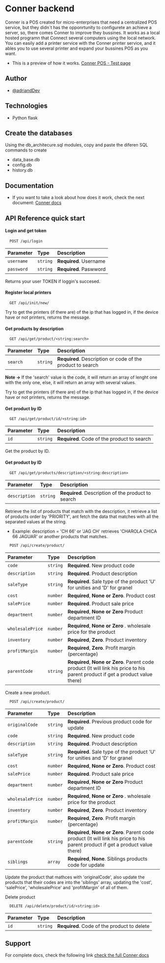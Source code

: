 
# Conner backend

Conner is a POS created for micro-enterprises that need a centralized POS service, but they didn´t has the opponrtunity to configurete an achieve a server, so, there comes Conner to improve they bussines.
It works as a local hosted programn that Connect several computers using the local network. You can easily add a printer service with the Conner printer service, and it ables you to use several printer and expand your bussines POS as you want.

- This is a preview of how it works. [Conner POS - Test page](https://adritruji6051.github.io/ConnerHost/)


## Author

- [@adriandDev](https://www.github.com/adritruji6051)


## Technologies 

- Python flask


## Create the databases 

Using the db_architecure.sql modules, copy and paste the diferen SQL commands to create
- data_base.db
- config.db
- history.db 
## Documentation

- If you want to take a look about how does it work, check the next document: [Conner docs](https://docs.google.com/document/d/14uFWKk8CKpCPhdW8aYYKkdY7IRwmmGYA2K6tv9guP_Q/edit?usp=sharing)


## API Reference quick start

#### Login and get token

```http
  POST /api/login
```

| Parameter | Type     | Description                |
| :-------- | :------- | :------------------------- |
| `username` | `string` | **Required**. Username  |
| `password` | `string` | **Required**. Paswword  |

Returns your user TOKEN if loggin's succesed.

#### Register local printers

```http
  GET /api/init/new/
```

Try to get the printers (if there are) of the ip that has logged in, if the device have or not printers, returns the message.

#### Get products by description

```http
  GET /api/get/product/<string:search>
```
| Parameter | Type     | Description                |
| :-------- | :------- | :------------------------- |
| `search` | `string` | **Required**. Description or code of the product to search  |

**Note ->** If the 'search' value is the code, it will return an array of lenght one with the only one, else, it will return an array with several values.

Try to get the printers (if there are) of the ip that has logged in, if the device have or not printers, returns the message.

#### Get product by ID

```http
  GET /api/get/product/id/<string:id>
```
| Parameter | Type     | Description                |
| :-------- | :------- | :------------------------- |
| `id` | `string` | **Required**. Code of the product to search  |

Get the product by ID.

#### Get product by ID

```http
  GET /api/get/products/description/<string:description>
```
| Parameter | Type     | Description                |
| :-------- | :------- | :------------------------- |
| `description` | `string` | **Required**. Description of the product to search  |

Retrieve the list of products that match with the description, it retrieve a list of products order by 'PRIORITY', ant fetch the data that matches with all the separated values at the string. 
- Example:  description = 'CH 66' or 'JAG CH' retrieves 'CHAROLA CHICA 66 JAGUAR' or another products that matches.

```http
  POST /api/create/product/
```
| Parameter | Type     | Description                |
| :-------- | :------- | :------------------------- |
| `code` | `string` | **Required**. New product code  |
| `description` | `string` | **Required**. Product description  |
| `saleType` | `string` | **Required**. Sale type of the product 'U' for unities and 'D' for granel   |
| `cost` | `number` | **Required**, **None or Zero**. Product cost  |
| `salePrice` | `number` | **Required**. Product sale price  |
| `department` | `number` | **Required**, **None or Zero** Product department ID  |
| `wholesalePrice` | `number` | **Required**, **None or Zero** . wholesale price for the product  |
| `inventory` | `number` | **Required**, **Zero**. Product inventory  |
| `profitMargin` | `number` | **Required**, **Zero**. Profit margin (percentage)  |
| `parentCode` | `string` | **Required**, **None or Zero**. Parent code product (It will link his price to his parent product if get a product value there)  |

Create a new product.

```http
  POST /api/create/product/
```
| Parameter | Type     | Description                |
| :-------- | :------- | :------------------------- |
| `originalCode` | `string` | **Required**. Previous product code for update  |
| `code` | `string` | **Required**. New product code  |
| `description` | `string` | **Required**. Product description  |
| `saleType` | `string` | **Required**. Sale type of the product 'U' for unities and 'D' for granel   |
| `cost` | `number` | **Required**, **None or Zero**. Product cost  |
| `salePrice` | `number` | **Required**. Product sale price  |
| `department` | `number` | **Required**, **None or Zero** Product department ID  |
| `wholesalePrice` | `number` | **Required**, **None or Zero** . wholesale price for the product  |
| `inventory` | `number` | **Required**, **Zero**. Product inventory  |
| `profitMargin` | `number` | **Required**, **Zero**. Profit margin (percentage)  |
| `parentCode` | `string` | **Required**, **None or Zero**. Parent code product (It will link his price to his parent product if get a product value there)  |
| `siblings` | `array` | **Required**, **None**. Siblings products code for update  |

Update the product that mathces with 'originalCode', also update the products that their codes are into the 'siblings' array, updating the 'cost', 'salePrice', 'wholesalePrice' and 'profitMargin' of all of them.


Delete product

```http
  DELETE /api/delete/product/id/<string:id>
```
| Parameter | Type     | Description                |
| :-------- | :------- | :------------------------- |
| `id` | `string` | **Required**. Code of the product to delete  |




## Support

For complete docs, check the following link [check the full Conner docs](https://docs.google.com/document/d/14uFWKk8CKpCPhdW8aYYKkdY7IRwmmGYA2K6tv9guP_Q/edit?usp=sharing)
